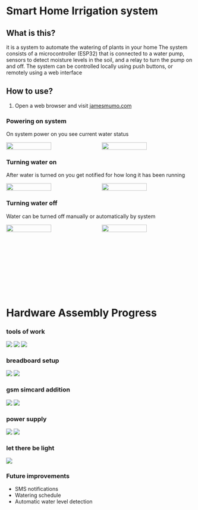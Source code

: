 # Smart Home Irrigation system

## What is this?
it is a system to automate the watering of plants in your home
The system consists of a microcontroller (ESP32) that is connected to a water pump,
sensors to detect moisture levels in the soil, and a relay to turn the pump on and off.
The system can be controlled locally using push buttons, or remotely using a web interface

## How to use?
1. Open a web browser and visit [jamesmumo.com](https://jamesmumo.com)

### Powering on system
On system power on you see current water status
<div style="display:flex; justify-content: space-between">
  <img src="docs/images/screenshots/1.jpeg" width="49%">
  <img src="docs/images/screenshots/2.jpeg" width="49%">
</div>

### Turning water on
After water is turned on you get notified for how long it has been running
<div style="display:flex; justify-content: space-between">
  <img src="docs/images/screenshots/3.jpeg" width="49%">
  <img src="docs/images/screenshots/4.jpeg" width="49%">
</div>

### Turning water off
Water can be turned off manually or automatically by system
<div style="display:flex; justify-content: space-between">
  <img src="docs/images/screenshots/5.jpeg" width="49%">
  <img src="docs/images/screenshots/6.jpeg" width="49%">
</div>

<p style="margin-top: 200px" />

# Hardware Assembly Progress

### tools of work
<img src="docs/images/assembly/1.jpeg">
<img src="docs/images/assembly/2.jpeg">
<img src="docs/images/assembly/3.jpeg">

### breadboard setup
<img src="docs/images/assembly/4.jpeg">
<img src="docs/images/assembly/5.jpeg">

### gsm simcard addition
<img src="docs/images/assembly/6.jpeg">
<img src="docs/images/assembly/7.jpeg">

### power supply
<img src="docs/images/assembly/8.jpeg">
<img src="docs/images/assembly/9.jpeg">

### let there be light
<img src="docs/images/assembly/10.jpeg">


### Future improvements
* SMS notifications
* Watering schedule
* Automatic water level detection
